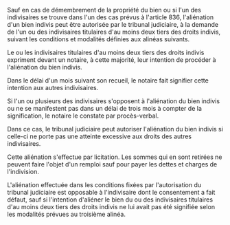 Sauf en cas de démembrement de la propriété du bien ou si l'un des indivisaires se trouve dans l'un des cas prévus à l'article 836, l'aliénation d'un bien indivis peut être autorisée par le tribunal judiciaire, à la demande de l'un ou des indivisaires titulaires d'au moins deux tiers des droits indivis, suivant les conditions et modalités définies aux alinéas suivants.


Le ou les indivisaires titulaires d'au moins deux tiers des droits indivis expriment devant un notaire, à cette majorité, leur intention de procéder à l'aliénation du bien indivis.


Dans le délai d'un mois suivant son recueil, le notaire fait signifier cette intention aux autres indivisaires.


Si l'un ou plusieurs des indivisaires s'opposent à l'aliénation du bien indivis ou ne se manifestent pas dans un délai de trois mois à compter de la signification, le notaire le constate par procès-verbal.


Dans ce cas, le tribunal judiciaire peut autoriser l'aliénation du bien indivis si celle-ci ne porte pas une atteinte excessive aux droits des autres indivisaires.


Cette aliénation s'effectue par licitation. Les sommes qui en sont retirées ne peuvent faire l'objet d'un remploi sauf pour payer les dettes et charges de l'indivision.


L'aliénation effectuée dans les conditions fixées par l'autorisation du tribunal judiciaire est opposable à l'indivisaire dont le consentement a fait défaut, sauf si l'intention d'aliéner le bien du ou des indivisaires titulaires d'au moins deux tiers des droits indivis ne lui avait pas été signifiée selon les modalités prévues au troisième alinéa.

